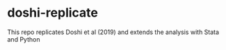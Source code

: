 # doshi-replicate
This repo replicates Doshi et al (2019) and extends the analysis with Stata and Python
